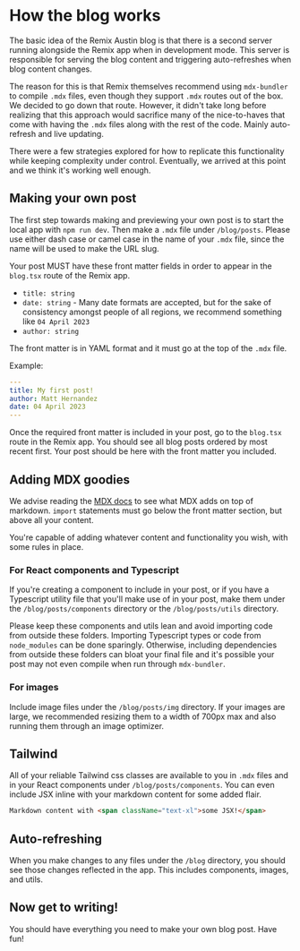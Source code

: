 # How the blog works

The basic idea of the Remix Austin blog is that there is a second server running alongside the
Remix app when in development mode. This server is responsible for serving the blog content and
triggering auto-refreshes when blog content changes.

The reason for this is that Remix themselves recommend using `mdx-bundler` to compile `.mdx`
files, even though they support `.mdx` routes out of the box. We decided to go down that route.
However, it didn't take long before realizing that this approach would sacrifice many of the
nice-to-haves that come with having the `.mdx` files along with the rest of the code. Mainly
auto-refresh and live updating.

There were a few strategies explored for how to replicate this functionality while keeping
complexity under control. Eventually, we arrived at this point and we think it's working well
enough.

## Making your own post

The first step towards making and previewing your own post is to start the local app with
`npm run dev`. Then make a `.mdx` file under `/blog/posts`. Please use either dash case or
camel case in the name of your `.mdx` file, since the name will be used to make the URL slug.

Your post MUST have these front matter fields in order to appear in the `blog.tsx` route
of the Remix app.

- `title: string`
- `date: string` - Many date formats are accepted, but for the sake of consistency amongst people of all regions, we recommend something like `04 April 2023`
- `author: string`

The front matter is in YAML format and it must go at the top of the `.mdx` file.

Example:

```yaml
---
title: My first post!
author: Matt Hernandez
date: 04 April 2023
---
```

Once the required front matter is included in your post, go to the `blog.tsx` route in the Remix
app. You should see all blog posts ordered by most recent first. Your post should be here
with the front matter you included.

## Adding MDX goodies

We advise reading the [MDX docs](https://mdxjs.com/) to see what MDX adds on top of markdown.
`import` statements must go below the front matter section, but above all your content.

You're capable of adding whatever content and functionality you wish, with some rules in
place.

### For React components and Typescript

If you're creating a component to include in your post, or if you have a Typescript utility
file that you'll make use of in your post, make them under the `/blog/posts/components`
directory or the `/blog/posts/utils` directory.

Please keep these components and utils lean and avoid importing code from outside these folders.
Importing Typescript types or code from `node_modules` can be done sparingly. Otherwise,
including dependencies from outside these folders can bloat your final file and it's
possible your post may not even compile when run through `mdx-bundler`.

### For images

Include image files under the `/blog/posts/img` directory. If your images are large, we
recommended resizing them to a width of 700px max and also running them through
an image optimizer.

## Tailwind

All of your reliable Tailwind css classes are available to you in `.mdx` files and in your
React components under `/blog/posts/components`. You can even include JSX inline with your
markdown content for some added flair.

```markdown
Markdown content with <span className="text-xl">some JSX!</span>
```

## Auto-refreshing

When you make changes to any files under the `/blog` directory, you should see those changes
reflected in the app. This includes components, images, and utils.

## Now get to writing!

You should have everything you need to make your own blog post. Have fun!
